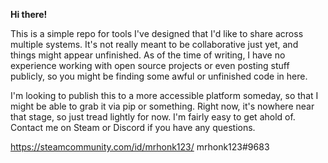 __Hi there!__

This is a simple repo for tools I've designed that I'd like to share across multiple systems. It's not really meant to
be collaborative just yet, and things might appear unfinished. As of the time of writing, I have no experience working
with open source projects or even posting stuff publicly, so you might be finding some awful or unfinished code in here.

I'm looking to publish this to a more accessible platform someday, so that I might be able to grab it via pip or
something. Right now, it's nowhere near that stage, so just tread lightly for now. I'm fairly easy to get ahold of.
Contact me on Steam or Discord if you have any questions.

https://steamcommunity.com/id/mrhonk123/
mrhonk123#9683